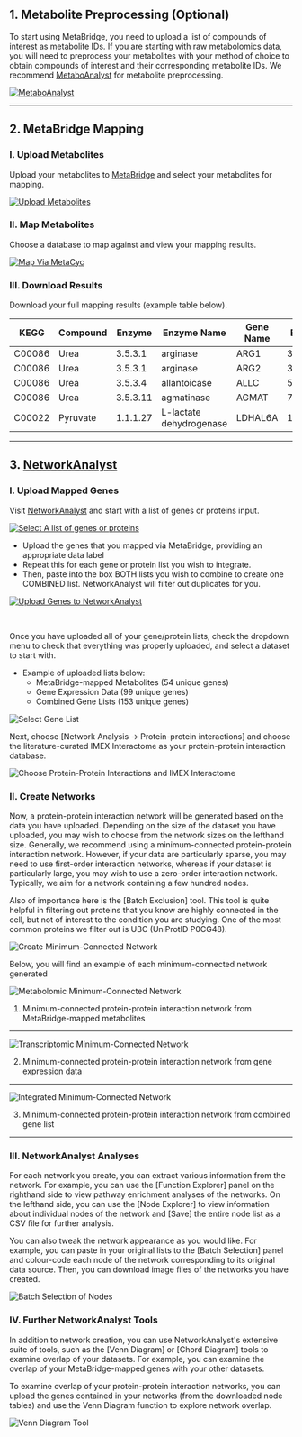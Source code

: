 <h2 id='metabolite-preprocessing'>1. Metabolite Preprocessing (Optional)</h2>

To start using MetaBridge, you need to upload a list of compounds of interest as
metabolite IDs. If you are starting with raw metabolomics data, you will need to
preprocess your metabolites with your method of choice to obtain compounds of
interest and their corresponding metabolite IDs. We recommend
[MetaboAnalyst](http://www.metaboanalyst.ca) for metabolite preprocessing.

[![MetaboAnalyst](serve/metaboanalyst.png)](http://www.metaboanalyst.ca)

---

<h2 id='metabridge-mapping'>2. MetaBridge Mapping</h2>

### I. Upload Metabolites

Upload your metabolites to [MetaBridge](https://www.metabridge.org) and select
your metabolites for mapping.

[![Upload Metabolites](serve/upload_metabridge.png)](https://www.metabridge.org)

### II. Map Metabolites

Choose a database to map against and view your mapping results.

[![Map Via MetaCyc](serve/mapping2.png)](https://www.metabridge.org)

### III. Download Results

Download your full mapping results (example table below).

<table class="table table-dark table-hover table-bordered">
  <thead class="thead-dark">
    <tr>
      <th>KEGG</th>
      <th>Compound</th>
      <th>Enzyme</th>
      <th>Enzyme Name</th>
      <th>Gene Name</th>
      <th>Entrez</th>
    </tr>
  </thead>
  <tbody>
    <tr>
      <td>C00086</td>
      <td>Urea</td>
      <td>3.5.3.1</td>
      <td>arginase</td>
      <td>ARG1</td>
      <td>383</td>
    </tr>
    <tr>
      <td>C00086</td>
      <td>Urea</td>
      <td>3.5.3.1</td>
      <td>arginase</td>
      <td>ARG2</td>
      <td>384</td>
    </tr>
    <tr>
      <td>C00086</td>
      <td>Urea</td>
      <td>3.5.3.4</td>
      <td>allantoicase</td>
      <td>ALLC</td>
      <td>55821</td>
    </tr>
    <tr>
      <td>C00086</td>
      <td>Urea</td>
      <td>3.5.3.11</td>
      <td>agmatinase</td>
      <td>AGMAT</td>
      <td>79814</td>
    </tr>
    <tr>
      <td>C00022</td>
      <td>Pyruvate</td>
      <td>1.1.1.27</td>
      <td>L-lactate dehydrogenase</td>
      <td>LDHAL6A</td>
      <td>160287</td>
    </tr>
  </tbody>
</table>

---

<h2 id='networkanalyst'>3. <a href="http://www.networkanalyst.ca">NetworkAnalyst</a></h2>

### I. Upload Mapped Genes

Visit [NetworkAnalyst](http://www.networkanalyst.ca) and start with a list of
genes or proteins input.

[![Select A list of genes or proteins](serve/select_list.png)](http://www.networkanalyst.ca)

* Upload the genes that you mapped via MetaBridge, providing an appropriate data
label
* Repeat this for each gene or protein list you wish to integrate.
* Then, paste into the box BOTH lists you wish to combine to create one COMBINED
list. NetworkAnalyst will filter out duplicates for you.

[![Upload Genes to NetworkAnalyst](serve/copy_paste.png)](http://www.networkanalyst.ca)

<br>

Once you have uploaded all of your gene/protein lists, check the dropdown menu
to check that everything was properly uploaded, and select a dataset to start
with.

* Example of uploaded lists below:
  * MetaBridge-mapped Metabolites (54 unique genes)
  * Gene Expression Data (99 unique genes)
  * Combined Gene Lists (153 unique genes)

![Select Gene List](serve/upload_lists.png)

Next, choose [Network Analysis -> Protein-protein interactions] and choose the
literature-curated IMEX Interactome as your protein-protein interaction
database.

![Choose Protein-Protein Interactions and IMEX Interactome](serve/select_ppis.png)

### II. Create Networks

Now, a protein-protein interaction network will be generated based on the data
you have uploaded. Depending on the size of the dataset you have uploaded, you
may wish to choose from the network sizes on the lefthand size. Generally, we
recommend using a minimum-connected protein-protein interaction network.
However, if your data are particularly sparse, you may need to use first-order
interaction networks, whereas if your dataset is particularly large, you may
wish to use a zero-order interaction network. Typically, we aim for a network
containing a few hundred nodes.

Also of importance here is the [Batch Exclusion] tool. This tool is quite
helpful in filtering out proteins that you know are highly connected in the
cell, but not of interest to the condition you are studying. One of the most
common proteins we filter out is UBC (UniProtID P0CG48).

![Create Minimum-Connected Network](serve/minimum_connected.png)

Below, you will find an example of each minimum-connected network generated

![Metabolomic Minimum-Connected Network](serve/metab_network.png)

1. Minimum-connected protein-protein interaction network from MetaBridge-mapped metabolites

<hr>

![Transcriptomic Minimum-Connected Network](serve/trans_network.png)

2. Minimum-connected protein-protein interaction network from gene expression data

<hr>

![Integrated Minimum-Connected Network](serve/combined_network.png)

3. Minimum-connected protein-protein interaction network from combined gene list

<hr>

### III. NetworkAnalyst Analyses

For each network you create, you can extract various information from the
network. For example, you can use the [Function Explorer] panel on the righthand
side to view pathway enrichment analyses of the networks. On the lefthand side,
you can use the [Node Explorer] to view information about individual nodes of
the network and [Save] the entire node list as a CSV file for further analysis.

You can also tweak the network appearance as you would like. For example, you
can paste in your original lists to the [Batch Selection] panel and colour-code
each node of the network corresponding to its original data source. Then, you
can download image files of the networks you have created.

![Batch Selection of Nodes](serve/batch_select.png)

### IV. Further NetworkAnalyst Tools

In addition to network creation, you can use NetworkAnalyst's extensive suite of
tools, such as the [Venn Diagram] or [Chord Diagram] tools to examine overlap of
your datasets. For example, you can examine the overlap of your
MetaBridge-mapped genes with your other datasets.

To examine overlap of your protein-protein interaction networks, you can upload
the genes contained in your networks (from the downloaded node tables) and use
the Venn Diagram function to explore network overlap.

![Venn Diagram Tool](serve/venn_diagram.png)
